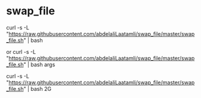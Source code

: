 # swap_file

curl -s -L "https://raw.githubusercontent.com/abdelaliLaatamli/swap_file/master/swap_file.sh" | bash 

or 
curl -s -L "https://raw.githubusercontent.com/abdelaliLaatamli/swap_file/master/swap_file.sh" | bash args


curl -s -L "https://raw.githubusercontent.com/abdelaliLaatamli/swap_file/master/swap_file.sh" | bash 2G


